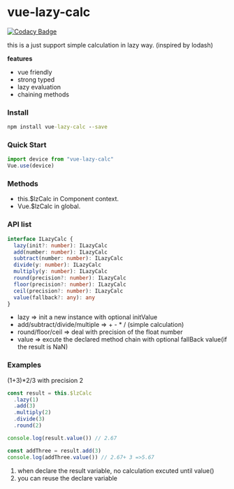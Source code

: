 # vue-lazy-calc

[![Codacy Badge](https://api.codacy.com/project/badge/Grade/842028f156034786bad7a874b7fa513f)](https://app.codacy.com/app/dreambo8563/vue-lazy-calc?utm_source=github.com&utm_medium=referral&utm_content=dreambo8563/vue-lazy-calc&utm_campaign=Badge_Grade_Dashboard)

this is a just support simple calculation in lazy way.
(inspired by lodash)

**features**

- vue friendly
- strong typed
- lazy evaluation
- chaining methods

### Install

```cmd
npm install vue-lazy-calc --save
```

### Quick Start

```js
import device from "vue-lazy-calc"
Vue.use(device)
```

### Methods

- this.\$lzCalc in Component context.
- Vue.\$lzCalc in global.

### API list

```ts
interface ILazyCalc {
  lazy(init?: number): ILazyCalc
  add(number: number): ILazyCalc
  subtract(number: number): ILazyCalc
  divide(y: number): ILazyCalc
  multiply(y: number): ILazyCalc
  round(precision?: number): ILazyCalc
  floor(precision?: number): ILazyCalc
  ceil(precision?: number): ILazyCalc
  value(fallback?: any): any
}
```

- lazy => init a new instance with optional initValue
- add/subtract/divide/multiple => + - \* / (simple calculation)
- round/floor/ceil => deal with precision of the float number
- value => excute the declared method chain with optional fallBack value(if the result is NaN)

### Examples

(1+3)\*2/3 with precision 2

```js
const result = this.$lzCalc
  .lazy(1)
  .add(3)
  .multiply(2)
  .divide(3)
  .round(2)

console.log(result.value()) // 2.67

const addThree = result.add(3)
console.log(addThree.value()) // 2.67+ 3 =>5.67
```

1. when declare the result variable, no calculation excuted until value()
2. you can reuse the declare variable
